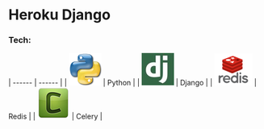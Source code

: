 # Heroku Django

### Tech:

| ------ | ------ |
| ![Python](readme/python.png "Python") | Python |
| ![Django](readme/django.png "Django") | Django |
| ![Redis](readme/redis.png "Redis") | Redis |
| ![Celery](readme/celery.png "Celery") | Celery |

